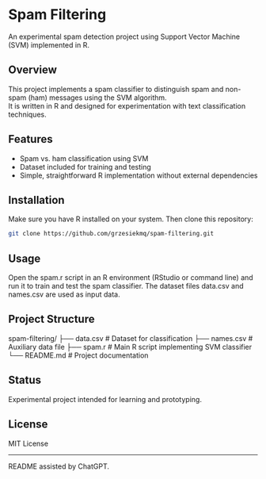 # Spam Filtering

An experimental spam detection project using Support Vector Machine (SVM) implemented in R.

## Overview

This project implements a spam classifier to distinguish spam and non-spam (ham) messages using the SVM algorithm.  
It is written in R and designed for experimentation with text classification techniques.

## Features

- Spam vs. ham classification using SVM  
- Dataset included for training and testing  
- Simple, straightforward R implementation without external dependencies

## Installation

Make sure you have R installed on your system. Then clone this repository:

```bash
git clone https://github.com/grzesiekmq/spam-filtering.git
```
## Usage

Open the spam.r script in an R environment (RStudio or command line) and run it to train and test the spam classifier.
The dataset files data.csv and names.csv are used as input data.

## Project Structure

spam-filtering/
├── data.csv        # Dataset for classification
├── names.csv       # Auxiliary data file
├── spam.r          # Main R script implementing SVM classifier
└── README.md       # Project documentation

## Status

Experimental project intended for learning and prototyping.

## License

MIT License


---

README assisted by ChatGPT.
